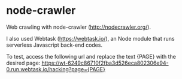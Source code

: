 # node-crawler
Web crawling with node-crawler (http://nodecrawler.org/).

I also used Webtask (https://webtask.io/), an Node module that runs serverless Javascript back-end codes.

To test, access the following url and replace the text {PAGE} with the desired page:
https://wt-6249c86710f2fba3d526eca802306e94-0.run.webtask.io/hacking?page={PAGE}
